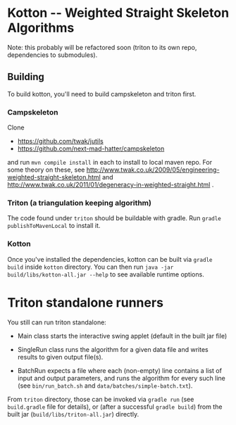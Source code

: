 # Kotton -- Weighted Straight Skeleton Algorithms

Note: this probably will be refactored soon
(triton to its own repo, dependencies to submodules).

## Building

To build kotton, you'll need to build campskeleton and triton first.

### Campskeleton

Clone

  * https://github.com/twak/jutils
  * https://github.com/next-mad-hatter/campskeleton

and run `mvn compile install` in each to install to local maven repo.
For some theory on these, see
  http://www.twak.co.uk/2009/05/engineering-weighted-straight-skeleton.html
and
  http://www.twak.co.uk/2011/01/degeneracy-in-weighted-straight.html .

### Triton (a triangulation keeping algorithm)

The code found under `triton` should be buildable with gradle.
Run `gradle publishToMavenLocal` to install it.

### Kotton

Once you've installed the dependencies, kotton can be built via `gradle build`
inside `kotton` directory.  You can then run
`java -jar build/libs/kotton-all.jar --help` to see available runtime options.


# Triton standalone runners

You still can run triton standalone:

  * Main class starts the interactive swing applet (default in the built
    jar file)

  * SingleRun class runs the algorithm for a given data file and writes
    results to given output file(s).

  * BatchRun expects a file where each (non-empty) line contains a list of
    input and output parameters, and runs the algorithm for every
    such line (see `bin/run_batch.sh` and `data/batches/simple-batch.txt`).

From `triton` directory, those can be invoked via `gradle run` (see `build.gradle` file for details),
or (after a successful `gradle build`) from the built jar (`build/libs/triton-all.jar`) directly.

